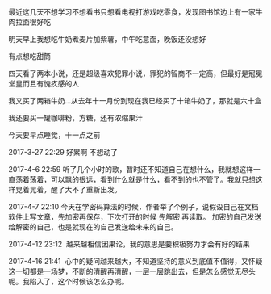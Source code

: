 最近这几天不想学习不想看书只想看电视打游戏吃零食，发现图书馆边上有一家牛肉拉面很好吃

明天早上我想吃牛奶煮麦片加紫薯，中午吃意面，晚饭还没想好

有点想吃甜筒

四天看了两本小说，还是超级喜欢犯罪小说，罪犯的智商不一定高，但最好是冠冕堂皇而且有愧疚感的人

我又买了两箱牛奶...从去年十一月份到现在我已经买了十箱牛奶了，那就是六十盒

我还要买一罐咖啡粉，方糖，还有浓缩果汁

今天要早点睡觉，十一点之前

2017-3-27 22:29 好累啊 不想动了

2017-4-6  22:59 听了几个小时的歌，暂时还不知道自己在想什么，我就想这样一直荡着荡着，可以飘的很远，看到什么就是什么，看不到的也不管了。我就只想这样晃着晃着，醒了大不了重新出发。

2017-4-7  22:10 今天在学密码算法的时候，作者举了个例子，说假设自己在文档软件上写文章，先加密再保存，下次打开的时候 先解密 再读取。 加密的自己发送给解密的自己，也是就现在的自己发送给未来的自己。


2017-4-12 23:12  越来越相信因果论，我的意思是要积极努力才会有好的结果


2017-4-16 21:41  心中的疑问越来越大，不知道坚持的意义到底值不值得，又怀疑这一切都是一场梦，不断的清醒再清醒，一层一层跳出去，但是怎么感觉无尽头呢。我陷入了，这个时候该怎么办呢。



